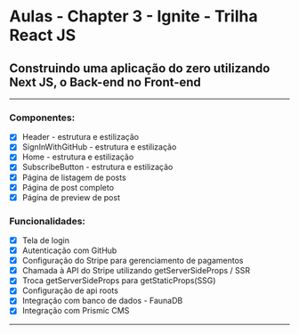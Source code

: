 # Aulas - Chapter 3 - Ignite - Trilha React JS 
## Construindo uma aplicação do zero utilizando Next JS, o Back-end no Front-end
____________________
### Componentes:

- [x] Header - estrutura e estilização
- [x] SignInWithGitHub - estrutura e estilização
- [x] Home - estrutura e estilização
- [x] SubscribeButton - estrutura e estilização
- [x] Página de listagem de posts
- [x] Página de post completo
- [x] Página de preview de post

### Funcionalidades:

- [x] Tela de login 
- [x] Autenticação com GitHub
- [x] Configuração do Stripe para gerenciamento de pagamentos
- [x] Chamada à API do Stripe utilizando getServerSideProps / SSR
- [x] Troca getServerSideProps para getStaticProps(SSG)
- [x] Configuração de api roots 
- [x] Integração com banco de dados - FaunaDB
- [x] Integração com Prismic CMS

____________________
